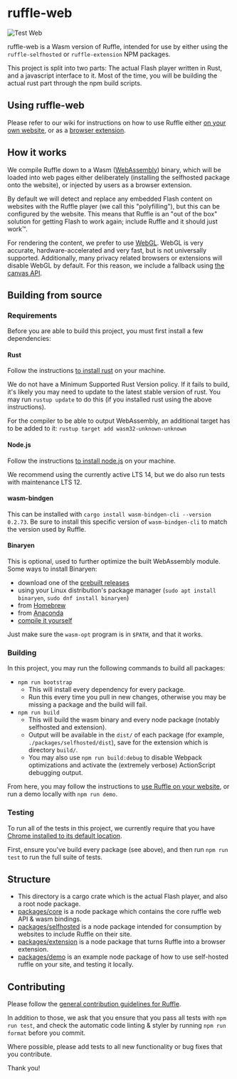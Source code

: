# ruffle-web

![Test Web](https://github.com/ruffle-rs/ruffle/workflows/Test%20Web/badge.svg)

ruffle-web is a Wasm version of Ruffle, intended for use by either
using the `ruffle-selfhosted` or `ruffle-extension` NPM packages.

This project is split into two parts: The actual Flash player written in Rust,
and a javascript interface to it. Most of the time, you will be building the
actual rust part through the npm build scripts.

## Using ruffle-web

Please refer to our wiki for instructions on how to use Ruffle either
[on your own website](https://github.com/ruffle-rs/ruffle/wiki/Using-Ruffle#web),
or as a [browser extension](https://github.com/ruffle-rs/ruffle/wiki/Using-Ruffle#browser-extension).

## How it works

We compile Ruffle down to a Wasm ([WebAssembly](https://webassembly.org/)) binary, which will be loaded
into web pages either deliberately (installing the selfhosted package onto the website), or injected
by users as a browser extension.

By default we will detect and replace any embedded Flash content on websites with the Ruffle player
(we call this "polyfilling"), but this can be configured by the website. This means that Ruffle is an
"out of the box" solution for getting Flash to work again; include Ruffle and it should just work™.

For rendering the content, we prefer to use [WebGL](https://developer.mozilla.org/en-US/docs/Web/API/WebGL_API).
WebGL is very accurate, hardware-accelerated and very fast, but is not universally supported.
Additionally, many privacy related browsers or extensions will disable WebGL by default.
For this reason, we include a fallback using [the canvas API](https://developer.mozilla.org/en-US/docs/Web/API/Canvas_API).

## Building from source

### Requirements

Before you are able to build this project, you must first install a few dependencies:

#### Rust

Follow the instructions [to install rust](https://www.rust-lang.org/tools/install) on your machine.

We do not have a Minimum Supported Rust Version policy. If it fails to build, it's likely you may need
to update to the latest stable version of rust. You may run `rustup update` to do this (if you installed
rust using the above instructions).

For the compiler to be able to output WebAssembly, an additional target has to be added to it: `rustup target add wasm32-unknown-unknown`

#### Node.js

Follow the instructions [to install node.js](https://nodejs.org/en/) on your machine.

We recommend using the currently active LTS 14, but we do also run tests with maintenance LTS 12.

#### wasm-bindgen

<!-- Be sure to also update the wasm-bindgen-cli version in .github/workflows/*.yaml and web/Cargo.toml -->
This can be installed with `cargo install wasm-bindgen-cli --version 0.2.73`. Be sure to install this specific version of `wasm-bindgen-cli` to match the version used by Ruffle.

#### Binaryen

This is optional, used to further optimize the built WebAssembly module.
Some ways to install Binaryen:

-   download one of the [prebuilt releases](https://github.com/WebAssembly/binaryen/releases/)
-   using your Linux distribution's package manager (`sudo apt install binaryen`, `sudo dnf install binaryen`)
-   from [Homebrew](https://formulae.brew.sh/formula/binaryen)
-   from [Anaconda](https://anaconda.org/conda-forge/binaryen)
-   [compile it yourself](https://github.com/WebAssembly/binaryen#building)

Just make sure the `wasm-opt` program is in `$PATH`, and that it works.

### Building

In this project, you may run the following commands to build all packages:

-   `npm run bootstrap`
    -   This will install every dependency for every package.
    -   Run this every time you pull in new changes, otherwise you may be missing a package and the build will fail.
-   `npm run build`
    -   This will build the wasm binary and every node package (notably selfhosted and extension).
    -   Output will be available in the `dist/` of each package (for example, `./packages/selfhosted/dist`),
        save for the extension which is directory `build/`.
    -   You may also use `npm run build:debug` to disable Webpack optimizations and activate the (extremely verbose) ActionScript debugging output.

From here, you may follow the instructions to [use Ruffle on your website](packages/selfhosted/README.md),
or run a demo locally with `npm run demo`.

### Testing

To run all of the tests in this project, we currently require that you have [Chrome installed to its default location](https://www.google.com/chrome/).

First, ensure you've build every package (see above), and then run `npm run test` to run the full suite of tests.

## Structure

-   This directory is a cargo crate which is the actual Flash player, and also a root node package.
-   [packages/core](packages/core) is a node package which contains the core ruffle web API & wasm bindings.
-   [packages/selfhosted](packages/selfhosted) is a node package intended for consumption by websites to include Ruffle on their site.
-   [packages/extension](packages/extension) is a node package that turns Ruffle into a browser extension.
-   [packages/demo](packages/demo) is an example node package of how to use self-hosted ruffle on your site, and testing it locally.

## Contributing

Please follow the [general contribution guidelines for Ruffle](../CONTRIBUTING.md).

In addition to those, we ask that you ensure that you pass all tests with `npm run test`, and check the automatic code
linting & styler by running `npm run format` before you commit.

Where possible, please add tests to all new functionality or bug fixes that you contribute.

Thank you!
